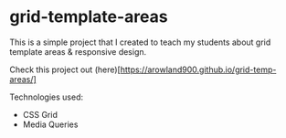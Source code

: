 # grid-template-areas

This is a simple project that I created to teach my students about grid template areas & responsive design.

Check this project out (here)[https://arowland900.github.io/grid-temp-areas/]

Technologies used:

* CSS Grid
* Media Queries
